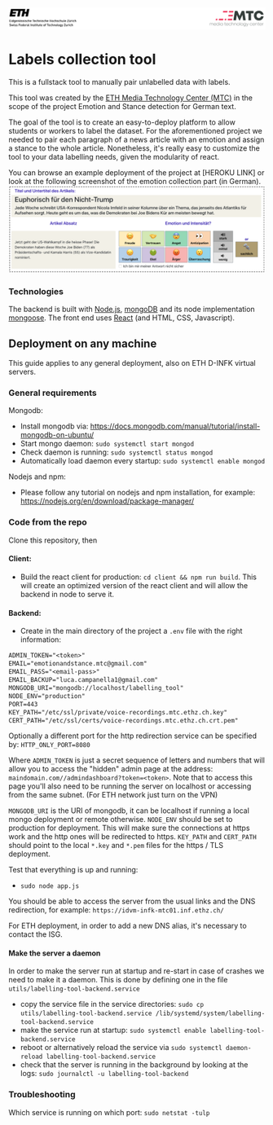 ![ETH MTC HEADER](./client/src/assets/imgs/ETHMTCHeaderOriginal.png)

# Labels collection tool
This is a fullstack tool to manually pair unlabelled data with labels.

This tool was created by the [ETH Media Technology Center (MTC)](https://mtc.ethz.ch/)
in the scope of the project Emotion and Stance detection for German text.

The goal of the tool is to create an easy-to-deploy platform to allow students
or workers to label the dataset. For the aforementioned project we needed to pair each
paragraph of a news article with an emotion and assign a stance to the whole article.
Nonetheless, it's really easy to customize the tool to your data labelling needs,
given the modularity of react.

You can browse an example deployment of the project at [HEROKU LINK] or 
look at the following screenshot of the emotion collection part (in German).
![Screenshot of the emotions collection part](./client/src/assets/imgs/EmotionScreenshot.png)


### Technologies
The backend is built with [Node.js](https://nodejs.org/en/), 
[mongoDB](https://www.mongodb.com/) and its node implementation 
[mongoose](https://mongoosejs.com/).
The front end uses [React](https://reactjs.org/) (and HTML, CSS, Javascript).


## Deployment on any machine
This guide applies to any general deployment, also on ETH D-INFK virtual servers.
### General requirements
Mongodb:
- Install mongodb via: https://docs.mongodb.com/manual/tutorial/install-mongodb-on-ubuntu/ 
- Start mongo daemon: `sudo systemctl start mongod`
- Check daemon is running: `sudo systemctl status mongod`
- Automatically load daemon every startup: `sudo systemctl enable mongod`

Nodejs and npm:
- Please follow any tutorial on nodejs and npm installation, for example:
https://nodejs.org/en/download/package-manager/

### Code from the repo
Clone this repository, then 

#### Client:
- Build the react client for production: `cd client && npm run build`. This
will create an optimized version of the react client and will allow the 
backend in node to serve it.

#### Backend:
- Create in the main directory of the project a `.env` file with the right information:
```
ADMIN_TOKEN="<token>"
EMAIL="emotionandstance.mtc@gmail.com"
EMAIL_PASS="<email-pass>"
EMAIL_BACKUP="luca.campanella1@gmail.com"
MONGODB_URI="mongodb://localhost/labelling_tool"
NODE_ENV="production"
PORT=443
KEY_PATH="/etc/ssl/private/voice-recordings.mtc.ethz.ch.key"
CERT_PATH="/etc/ssl/certs/voice-recordings.mtc.ethz.ch.crt.pem"
```
Optionally a different port for the http redirection service can be specified by: `HTTP_ONLY_PORT=8080`

Where `ADMIN_TOKEN` is just a secret sequence of letters and numbers that will
allow you to access the "hidden" admin page at the address: `maindomain.com//admindashboard?token=<token>`. Note
that to access this page you'll also need to be running the server on localhost or
accessing from the same subnet. (For ETH network just turn on the VPN)

`MONGODB_URI` is the URI of mongodb, it can be localhost if running a local
mongo deployment or remote otherwise.
`NODE_ENV` should be set to production for deployment. This will make sure
the connections at https work and the http ones will be redirected to https.
`KEY_PATH` and `CERT_PATH` should point to the local `*.key` and `*.pem` files
for the https / TLS deployment.

Test that everything is up and running:
- `sudo node app.js`

You should be able to access the server from the usual links and the DNS redirection, 
for example: `https://idvm-infk-mtc01.inf.ethz.ch/ `

For ETH deployment, in order to add a new DNS alias, it's necessary to contact the ISG.

#### Make the server a daemon
In order to make the server run at startup and re-start in case of crashes we need
to make it a daemon. This is done by defining one in the file `utils/labelling-tool-backend.service`
- copy the service file in the service directories: `sudo cp utils/labelling-tool-backend.service /lib/systemd/system/labelling-tool-backend.service`
- make the service run at startup: `sudo systemctl enable labelling-tool-backend.service`
- reboot or alternatively reload the service via `sudo systemctl daemon-reload labelling-tool-backend.service`
- check that the server is running in the background by looking at the logs: `sudo journalctl -u labelling-tool-backend`


### Troubleshooting
Which service is running on which port: `sudo netstat -tulp` 
